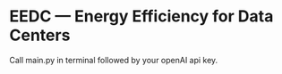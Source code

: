 # EEDC — Energy Efficiency for Data Centers

Call main.py in terminal followed by your openAI api key.